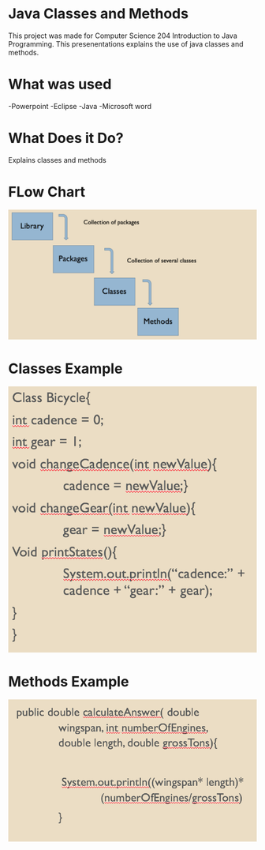 # Java Classes and Methods
This project was made for Computer Science 204 Introduction to Java Programming. This presenentations explains the use of java classes and methods.

# What was used

-Powerpoint 
-Eclipse
-Java
-Microsoft word

# What Does it Do?
Explains classes and methods  
# FLow Chart
![alt tag](https://github.com/TolentinoDev/java_classes_and_methods/blob/master/flow.png)
# Classes Example
![alt tag](https://github.com/TolentinoDev/java_classes_and_methods/blob/master/class.png)
# Methods Example 
![alt tag](https://github.com/TolentinoDev/java_classes_and_methods/blob/master/method.png)

